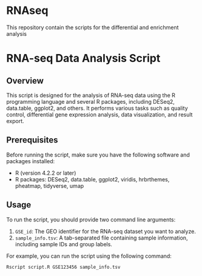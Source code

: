 # RNAseq
This repository contain the scripts for the differential and enrichment analysis

# RNA-seq Data Analysis Script

## Overview

This script is designed for the analysis of RNA-seq data using the R programming language and several R packages, including DESeq2, data.table, ggplot2, and others. It performs various tasks such as quality control, differential gene expression analysis, data visualization, and result export.

## Prerequisites

Before running the script, make sure you have the following software and packages installed:

- R (version 4.2.2 or later)
- R packages: DESeq2, data.table, ggplot2, viridis, hrbrthemes, pheatmap, tidyverse, umap

## Usage

To run the script, you should provide two command line arguments:

1. `GSE_id`: The GEO identifier for the RNA-seq dataset you want to analyze.
2. `sample_info.tsv`: A tab-separated file containing sample information, including sample IDs and group labels.

For example, you can run the script using the following command:

```shell
Rscript script.R GSE123456 sample_info.tsv
